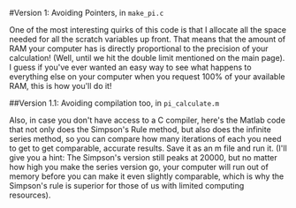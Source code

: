 #Version 1: Avoiding Pointers, in `make_pi.c`

One of the most interesting quirks of this code is that I allocate all the space needed for all the scratch variables up front.  That means that the amount of RAM your computer has is directly proportional to the precision of your calculation!  (Well, until we hit the double limit mentioned on the main page).  I guess if you've ever wanted an easy way to see what happens to everything else on your computer when you request 100% of your available RAM, this is how you'll do it!  

##Version 1.1: Avoiding compilation too, in `pi_calculate.m`

Also, in case you don't have access to a C compiler, here's the Matlab code that not only does the Simpson's Rule method, but also does the infinite series method, so you can compare how many iterations of each you need to get to get comparable, accurate results.  Save it as an m file and run it.  (I'll give you a hint:  The Simpson's version still peaks at 20000, but no matter how high you make the series version go, your computer will run out of memory before you can make it even slightly comparable, which is why the Simpson's rule is superior for those of us with limited computing resources).  
